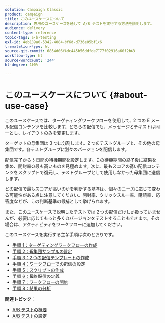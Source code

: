 ```yaml
---
solution: Campaign Classic
product: campaign
title: このユースケースについて
description: 専用のユースケースを通して A/B テストを実行する方法を説明します。
audience: delivery
content-type: reference
topic-tags: a-b-testing
exl-id: 4eb139a0-5342-4084-9f6d-d736e05bf1c6
translation-type: ht
source-git-commit: 6854d06f8dc445b56ddfde7777f02916a60f2b63
workflow-type: ht
source-wordcount: '244'
ht-degree: 100%

---
```


# このユースケースについて {#about-use-case}

このユースケースでは、ターゲティングワークフローを使用して、2 つの E メール配信コンテンツを比較します。どちらの配信でも、メッセージとテキストは同一とし、レイアウトのみを変更します。

ターゲットの母集団は 3 つに分割します。2 つのテストグループと、その他の母集団です。各テストグループに別々のバージョンを配信します。

配信完了から 5 日間の待機期間を設定します。この待機期間の終了後に結果を集め、開封率の最も高いものを見極めます。次に、最もスコアの高い配信コンテンツをスクリプトで復元し、テストグループとして使用しなかった母集団に送信します。

どの配信で最もスコアが高いのかを判断する基準は、個々のニーズに応じて変わる可能性がある点に注意してください。開封率、クリックスルー率、購読率、応答度などが、この判断基準の候補として挙げられます。

また、このユースケースで説明したテストでは 2 つの配信だけしか扱っていませんが、必要に応じてもっと多くのバージョンをテストすることもできます。その場合は、アクティビティをワークフローに追加してください。

このユースケースを実行する主な手順は次のとおりです。

* [手順 1：ターゲティングワークフローの作成](../../delivery/using/a-b-testing-uc-targeting-workflow.md)
* [手順 2：母集団サンプルの設定](../../delivery/using/a-b-testing-uc-population-samples.md)
* [手順 3：2 つの配信テンプレートの作成](../../delivery/using/a-b-testing-uc-delivery-templates.md)
* [手順 4：ワークフローでの配信の設定](../../delivery/using/a-b-testing-uc-configuring-deliveries.md)
* [手順 5：スクリプトの作成](../../delivery/using/a-b-testing-uc-script.md)
* [手順 6：最終配信の定義](../../delivery/using/a-b-testing-uc-final-delivery.md)
* [手順 7：ワークフローの開始](../../delivery/using/a-b-testing-uc-start-workflow.md)
* [手順 8：結果の分析](../../delivery/using/a-b-testing-uc-analyzing.md)

**関連トピック：**

* [A/B テストの概要](../../delivery/using/get-started-a-b-testing.md)
* [A/B テストの設定](../../delivery/using/configuring-a-b-testing.md)
